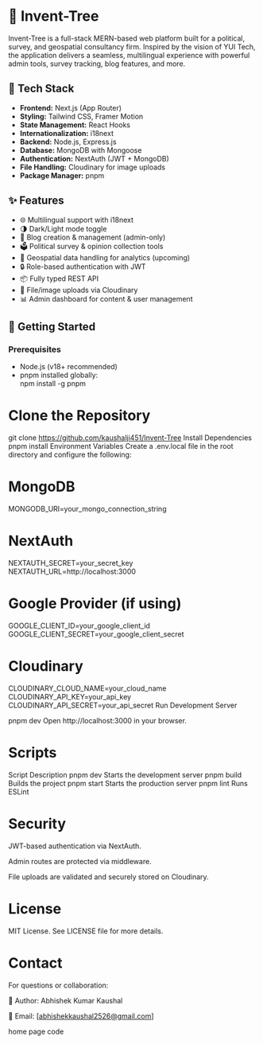 # 🌳 Invent-Tree

Invent-Tree is a full-stack MERN-based web platform built for a political, survey, and geospatial consultancy firm. Inspired by the vision of YUI Tech, the application delivers a seamless, multilingual experience with powerful admin tools, survey tracking, blog features, and more.

## 🔧 Tech Stack

- **Frontend:** Next.js (App Router)
- **Styling:** Tailwind CSS, Framer Motion
- **State Management:** React Hooks
- **Internationalization:** i18next
- **Backend:** Node.js, Express.js
- **Database:** MongoDB with Mongoose
- **Authentication:** NextAuth (JWT + MongoDB)
- **File Handling:** Cloudinary for image uploads
- **Package Manager:** pnpm

## ✨ Features

- 🌐 Multilingual support with i18next
- 🌗 Dark/Light mode toggle
- 📝 Blog creation & management (admin-only)
- 🗳️ Political survey & opinion collection tools
- 🧠 Geospatial data handling for analytics (upcoming)
- 🔒 Role-based authentication with JWT
- 📦 Fully typed REST API
- 📂 File/image uploads via Cloudinary
- 📊 Admin dashboard for content & user management

## 🚀 Getting Started

### Prerequisites

- Node.js (v18+ recommended)
- pnpm installed globally:  
  npm install -g pnpm

# Clone the Repository
git clone https://github.com/kaushalji451/Invent-Tree
Install Dependencies
pnpm install
Environment Variables
Create a .env.local file in the root directory and configure the following:

# MongoDB
MONGODB_URI=your_mongo_connection_string

# NextAuth
NEXTAUTH_SECRET=your_secret_key
NEXTAUTH_URL=http://localhost:3000

# Google Provider (if using)
GOOGLE_CLIENT_ID=your_google_client_id
GOOGLE_CLIENT_SECRET=your_google_client_secret

# Cloudinary
CLOUDINARY_CLOUD_NAME=your_cloud_name
CLOUDINARY_API_KEY=your_api_key
CLOUDINARY_API_SECRET=your_api_secret
Run Development Server

pnpm dev
Open http://localhost:3000 in your browser.

# Scripts
Script	Description
pnpm dev	Starts the development server
pnpm build	Builds the project
pnpm start	Starts the production server
pnpm lint	Runs ESLint

# Security
JWT-based authentication via NextAuth.

Admin routes are protected via middleware.

File uploads are validated and securely stored on Cloudinary.

# License
MIT License. See LICENSE file for more details.

# Contact
For questions or collaboration:

💼 Author: Abhishek Kumar Kaushal

📧 Email: [abhishekkaushal2526@gmail.com]








home page code 
<!-- 'use client';

import React, { useState, useRef, useEffect } from 'react';
import { motion } from 'framer-motion';
import Link from 'next/link';
import Image from 'next/image';
import { useTranslations } from 'next-intl';
import Slide1 from "../../components/homepage/Slide1"
import Slide2 from "../../components/homepage/Slide2"
import Slide3 from "../../components/homepage/Slide3"

const images = [
  'https://encrypted-tbn0.gstatic.com/images?q=tbn:ANd9GcR9SRRmhH4X5N2e4QalcoxVbzYsD44C-sQv-w&s',
  'https://encrypted-tbn0.gstatic.com/images?q=tbn:ANd9GcTFYqoKTu_o3Zns2yExbst2Co84Gpc2Q1RJbA&s',
  'https://encrypted-tbn0.gstatic.com/images?q=tbn:ANd9GcTc9APxkj0xClmrU3PpMZglHQkx446nQPG6lA&s',
  'https://encrypted-tbn0.gstatic.com/images?q=tbn:ANd9GcQoFRQjM-wM_nXMA03AGDXgJK3VeX7vtD3ctA&s',
  'https://thumbs.dreamstime.com/b/innovative-medical-device-featuring-eye-image-illustrating-advanced-tracking-technology-generated-ai-358374352.jpg',
  'https://gratisography.com/wp-content/uploads/2024/11/gratisography-augmented-reality-800x525.jpg',
  'https://encrypted-tbn0.gstatic.com/images?q=tbn:ANd9GcQUPIfiGgUML8G3ZqsNLHfaCnZK3I5g4tJabQ&s',
  'https://encrypted-tbn0.gstatic.com/images?q=tbn:ANd9GcTUsbmTZu_uMrmJ0z--CrG-o1UIXytu1OCizQ&s',
  'https://cdn.pixabay.com/photo/2018/08/04/11/30/draw-3583548_1280.png',
  'https://encrypted-tbn0.gstatic.com/images?q=tbn:ANd9GcQbnUheL6Gz4BOy-uR6-BZ8KFIYVVDn-18ciQ&s',
];

const steps = [
  { number: "01", label: "MESSAGE" },
  { number: "02", label: "INFORMATION" },
  { number: "03", label: "DETAILS" },
  { number: "04", label: "CONFIRM" },
];

const Page = () => {
  const t = useTranslations('Home');
  const [hoveredStep, setHoveredStep] = useState(null);
  const [activeStep, setActiveStep] = useState(0);

  const containerRef = useRef(null);
  const slideRefs = useRef(steps.map(() => React.createRef()));

  const handleStepClick = (idx) => {
    setActiveStep(idx);
    slideRefs.current[idx]?.current?.scrollIntoView({
      behavior: 'smooth',
      block: 'nearest',
      inline: 'start',
    });
  };

  const handleScroll = () => {
    if (!containerRef.current) return;

    const isDesktop = window.innerWidth >= 768;
    let step = 0;

    slideRefs.current.forEach((ref, idx) => {
      const rect = ref.current?.getBoundingClientRect();
      if (rect) {
        if (isDesktop && rect.left <= window.innerWidth / 2 && rect.right >= window.innerWidth / 2) {
          step = idx;
        } else if (!isDesktop && rect.top <= window.innerHeight / 2 && rect.bottom >= window.innerHeight / 2) {
          step = idx;
        }
      }
    });

    setActiveStep(step);
  };

  useEffect(() => {
    const container = containerRef.current;
    container?.addEventListener('scroll', handleScroll, { passive: true });
    return () => {
      container?.removeEventListener('scroll', handleScroll);
    };
  }, []);

  const progressWidth = `${(activeStep / (steps.length - 1)) * 100}%`;


  return (
    <motion.div
      initial={{ opacity: 0 }}
      animate={{ opacity: 1 }}
      exit={{ opacity: 0 }}
      transition={{ duration: 0.5 }}
      ref={containerRef}
      className="overflow-x-auto overflow-y-auto w-screen h-screen snap-y snap-mandatory flex flex-col md:flex-row md:snap-x md:overflow-y-hidden md:overflow-x-auto"
    >
      {/* Progress Bar Navigation */}
      <div className="fixed bottom-10 right-5 text-white p-4 z-50">
        <div className="flex items-center justify-center mt-10">
          <div className="relative flex items-center w-fit">
            <div className="absolute top-1/2 left-0 right-0 h-0.5 bg-teal-400 z-0" />
            <div
              className="absolute top-1/2 left-0 h-0.5 bg-white z-10 transition-all duration-300"
              style={{ width: progressWidth }}
            />
            {steps.map((step, idx) => (
              <div key={step.number} className="relative z-20 flex flex-col items-center mx-4">
                <div
                  className={`absolute bottom-10 px-3 py-1 rounded bg-white text-teal-600 shadow transition-all duration-300
                  ${(hoveredStep === idx || (hoveredStep === null && activeStep === idx))
                      ? 'opacity-100 translate-y-0'
                      : 'opacity-0 translate-y-2 pointer-events-none'}`}
                  style={{ minWidth: "90px", textAlign: "center" }}
                >
                  {step.label}
                  <span className="absolute left-1/2 -bottom-2.5 -translate-x-1/2 w-3 h-3 bg-white rotate-45 shadow-sm" />
                </div>
                <button
                  className={`w-8 h-8 flex mt-6 items-center justify-center font-light
                  ${idx <= activeStep ? 'text-teal-600' : 'text-black'}`}
                  onMouseEnter={() => setHoveredStep(idx)}
                  onMouseLeave={() => setHoveredStep(null)}
                  onClick={() => handleStepClick(idx)}
                >
                  {step.number}
                </button>
              </div>
            ))}
          </div>
        </div>
      </div>

      {/* Slides */}
      <div className="flex flex-col md:flex-row w-screen h-[400vh] md:w-[400vw] md:h-screen">
        {/* Slide 1 */}
       <Slide1 slideRefs={slideRefs}/>
        {/* Slide 2 */}
        <Slide2 slideRefs={slideRefs}/>

        {/* Slide 3 */}
        {/* <div ref={slideRefs.current[2]} className="w-screen h-screen flex items-center justify-center bg-cover bg-center bg-slate-200 gap-20 snap-start"
          style={{ backgroundImage: "url('https://res.cloudinary.com/dpbpu5b0v/image/upload/v1752598504/Screenshot_2025-07-15_222532_ftsh87.png')" }}
        >
          <div className="flex flex-col items-center gap-5 w-1/2 max-md:w-full justify-center">
            <h1 className="text-5xl bg-gradient-to-b from-blue-50 to-blue-200 py-2 mx-10 max-md:text-3xl text-center">
              {t('slide3title')}
            </h1>
            <ul className="text-[#20998e] w-1/2 max-md:w-full max-md:text-2xl max-md:px-5 overflow-auto text-center">
              <li>{t('slide2li1')}</li>
              <li>{t('slide2li2')}</li>
              <li>{t('slide2li3')}</li>
            </ul>
            <Link href="/services" className="text-center rounded-md border border-slate-300 shadow-xl w-50 px-6 py-3 max-md:mt-10 hover:bg-[#20998e] dark:bg-slate-300 hover:text-white transition duration-300">
              {t('slide3CTA')}
            </Link>
          </div>
        </div> */}

        {/* Slide 4 */}
        <Slide3 slideRefs={slideRefs}/>
        {/* <div ref={slideRefs.current[3]} className="w-screen h-screen flex items-center justify-between bg-cover bg-center bg-slate-200 snap-start"
          style={{ backgroundImage: "url('https://res.cloudinary.com/dpbpu5b0v/image/upload/v1752599877/Screenshot_2025-07-15_224833_mgl78h.png')" }}
        >
          <div className="w-full h-full flex justify-center items-center">
            <div className="flex flex-col items-center gap-5 px-4">
              <Image
                src="https://res.cloudinary.com/dpbpu5b0v/image/upload/v1752599604/Screenshot_2025-07-15_224405_ku0qio.png"
                alt="Campaign"
                width={150}
                height={150}
              />
              <h1 className="font-bold text-3xl text-[#20998e] text-center">
                {t('slide4title')}
              </h1>
              <p className="text-2xl text-center dark:text-black">{t('slide4description')}</p>
            </div>
          </div>
          <div className="w-1/4 h-full hidden md:flex">
            <div className="w-full h-full overflow-hidden">
              <motion.div
                className="flex flex-col"
                animate={{ y: ["5%", "-100%"] }}
                transition={{
                  duration: 60,
                  ease: "linear",
                  repeat: Infinity,
                }}
              >
                {[...images, ...images].map((img, i) => (
                  <Image
                    key={`left-${i}`}
                    src={img}
                    alt={`scroll-img-left-${i}`}
                    className="w-full h-[150px] object-cover"
                    width={150}
                    height={150}
                  />
                ))}
              </motion.div>
            </div>
            <div className="w-full h-full overflow-hidden">
              <motion.div
                className="flex flex-col"
                animate={{ y: ["0%", "-100%"] }}
                transition={{
                  duration: 60,
                  ease: "linear",
                  repeat: Infinity,
                }}
              >
                {[...images, ...images].map((img, i) => (
                  <Image
                    key={`right-${i}`}
                    src={img}
                    alt={`scroll-img-right-${i}`}
                    className="w-full h-[150px] object-cover"
                    width={150}
                    height={150}
                  />
                ))}
              </motion.div>
            </div>
          </div>
        </div> */}
      </div>
    </motion.div>
  );
};

export default Page;
 -->